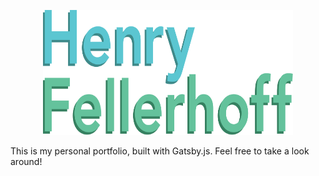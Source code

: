 <a href="https://www.henryfellerhoff.com">
  <p align='center'>
    <img src='src/img/logo-long.svg' width='400' height='200' />
  </p>
</a>

This is my personal portfolio, built with Gatsby.js. Feel free to take a look around!
